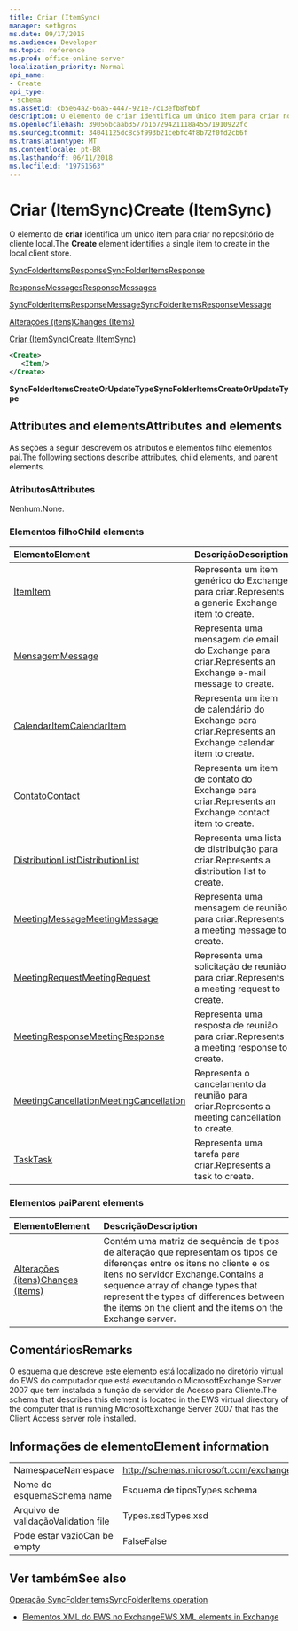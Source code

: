 ```yaml
---
title: Criar (ItemSync)
manager: sethgros
ms.date: 09/17/2015
ms.audience: Developer
ms.topic: reference
ms.prod: office-online-server
localization_priority: Normal
api_name:
- Create
api_type:
- schema
ms.assetid: cb5e64a2-66a5-4447-921e-7c13efb8f6bf
description: O elemento de criar identifica um único item para criar no repositório de cliente local.
ms.openlocfilehash: 39056bcaab3577b1b729421118a45571910922fc
ms.sourcegitcommit: 34041125dc8c5f993b21cebfc4f8b72f0fd2cb6f
ms.translationtype: MT
ms.contentlocale: pt-BR
ms.lasthandoff: 06/11/2018
ms.locfileid: "19751563"
---
```

# <a name="create-itemsync"></a><span data-ttu-id="e9f3b-103">Criar (ItemSync)</span><span class="sxs-lookup"><span data-stu-id="e9f3b-103">Create (ItemSync)</span></span>

<span data-ttu-id="e9f3b-104">O elemento de **criar** identifica um único item para criar no repositório de cliente local.</span><span class="sxs-lookup"><span data-stu-id="e9f3b-104">The **Create** element identifies a single item to create in the local client store.</span></span> 
  
[<span data-ttu-id="e9f3b-105">SyncFolderItemsResponse</span><span class="sxs-lookup"><span data-stu-id="e9f3b-105">SyncFolderItemsResponse</span></span>](syncfolderitemsresponse.md)
  
[<span data-ttu-id="e9f3b-106">ResponseMessages</span><span class="sxs-lookup"><span data-stu-id="e9f3b-106">ResponseMessages</span></span>](responsemessages.md)
  
[<span data-ttu-id="e9f3b-107">SyncFolderItemsResponseMessage</span><span class="sxs-lookup"><span data-stu-id="e9f3b-107">SyncFolderItemsResponseMessage</span></span>](syncfolderitemsresponsemessage.md)
  
[<span data-ttu-id="e9f3b-108">Alterações (itens)</span><span class="sxs-lookup"><span data-stu-id="e9f3b-108">Changes (Items)</span></span>](changes-items.md)
  
[<span data-ttu-id="e9f3b-109">Criar (ItemSync)</span><span class="sxs-lookup"><span data-stu-id="e9f3b-109">Create (ItemSync)</span></span>](create-itemsync.md)
  
```xml
<Create>
   <Item/>
</Create>
```

 <span data-ttu-id="e9f3b-110">**SyncFolderItemsCreateOrUpdateType**</span><span class="sxs-lookup"><span data-stu-id="e9f3b-110">**SyncFolderItemsCreateOrUpdateType**</span></span>
## <a name="attributes-and-elements"></a><span data-ttu-id="e9f3b-111">Attributes and elements</span><span class="sxs-lookup"><span data-stu-id="e9f3b-111">Attributes and elements</span></span>

<span data-ttu-id="e9f3b-112">As seções a seguir descrevem os atributos e elementos filho elementos pai.</span><span class="sxs-lookup"><span data-stu-id="e9f3b-112">The following sections describe attributes, child elements, and parent elements.</span></span>
  
### <a name="attributes"></a><span data-ttu-id="e9f3b-113">Atributos</span><span class="sxs-lookup"><span data-stu-id="e9f3b-113">Attributes</span></span>

<span data-ttu-id="e9f3b-114">Nenhum.</span><span class="sxs-lookup"><span data-stu-id="e9f3b-114">None.</span></span>
  
### <a name="child-elements"></a><span data-ttu-id="e9f3b-115">Elementos filho</span><span class="sxs-lookup"><span data-stu-id="e9f3b-115">Child elements</span></span>

|<span data-ttu-id="e9f3b-116">**Elemento**</span><span class="sxs-lookup"><span data-stu-id="e9f3b-116">**Element**</span></span>|<span data-ttu-id="e9f3b-117">**Descrição**</span><span class="sxs-lookup"><span data-stu-id="e9f3b-117">**Description**</span></span>|
|:-----|:-----|
|[<span data-ttu-id="e9f3b-118">Item</span><span class="sxs-lookup"><span data-stu-id="e9f3b-118">Item</span></span>](item.md) <br/> |<span data-ttu-id="e9f3b-119">Representa um item genérico do Exchange para criar.</span><span class="sxs-lookup"><span data-stu-id="e9f3b-119">Represents a generic Exchange item to create.</span></span>  <br/> |
|[<span data-ttu-id="e9f3b-120">Mensagem</span><span class="sxs-lookup"><span data-stu-id="e9f3b-120">Message</span></span>](message-ex15websvcsotherref.md) <br/> |<span data-ttu-id="e9f3b-121">Representa uma mensagem de email do Exchange para criar.</span><span class="sxs-lookup"><span data-stu-id="e9f3b-121">Represents an Exchange e-mail message to create.</span></span>  <br/> |
|[<span data-ttu-id="e9f3b-122">CalendarItem</span><span class="sxs-lookup"><span data-stu-id="e9f3b-122">CalendarItem</span></span>](calendaritem.md) <br/> |<span data-ttu-id="e9f3b-123">Representa um item de calendário do Exchange para criar.</span><span class="sxs-lookup"><span data-stu-id="e9f3b-123">Represents an Exchange calendar item to create.</span></span>  <br/> |
|[<span data-ttu-id="e9f3b-124">Contato</span><span class="sxs-lookup"><span data-stu-id="e9f3b-124">Contact</span></span>](contact.md) <br/> |<span data-ttu-id="e9f3b-125">Representa um item de contato do Exchange para criar.</span><span class="sxs-lookup"><span data-stu-id="e9f3b-125">Represents an Exchange contact item to create.</span></span>  <br/> |
|[<span data-ttu-id="e9f3b-126">DistributionList</span><span class="sxs-lookup"><span data-stu-id="e9f3b-126">DistributionList</span></span>](distributionlist.md) <br/> |<span data-ttu-id="e9f3b-127">Representa uma lista de distribuição para criar.</span><span class="sxs-lookup"><span data-stu-id="e9f3b-127">Represents a distribution list to create.</span></span>  <br/> |
|[<span data-ttu-id="e9f3b-128">MeetingMessage</span><span class="sxs-lookup"><span data-stu-id="e9f3b-128">MeetingMessage</span></span>](meetingmessage.md) <br/> |<span data-ttu-id="e9f3b-129">Representa uma mensagem de reunião para criar.</span><span class="sxs-lookup"><span data-stu-id="e9f3b-129">Represents a meeting message to create.</span></span>  <br/> |
|[<span data-ttu-id="e9f3b-130">MeetingRequest</span><span class="sxs-lookup"><span data-stu-id="e9f3b-130">MeetingRequest</span></span>](meetingrequest.md) <br/> |<span data-ttu-id="e9f3b-131">Representa uma solicitação de reunião para criar.</span><span class="sxs-lookup"><span data-stu-id="e9f3b-131">Represents a meeting request to create.</span></span>  <br/> |
|[<span data-ttu-id="e9f3b-132">MeetingResponse</span><span class="sxs-lookup"><span data-stu-id="e9f3b-132">MeetingResponse</span></span>](meetingresponse.md) <br/> |<span data-ttu-id="e9f3b-133">Representa uma resposta de reunião para criar.</span><span class="sxs-lookup"><span data-stu-id="e9f3b-133">Represents a meeting response to create.</span></span>  <br/> |
|[<span data-ttu-id="e9f3b-134">MeetingCancellation</span><span class="sxs-lookup"><span data-stu-id="e9f3b-134">MeetingCancellation</span></span>](meetingcancellation.md) <br/> |<span data-ttu-id="e9f3b-135">Representa o cancelamento da reunião para criar.</span><span class="sxs-lookup"><span data-stu-id="e9f3b-135">Represents a meeting cancellation to create.</span></span>  <br/> |
|[<span data-ttu-id="e9f3b-136">Task</span><span class="sxs-lookup"><span data-stu-id="e9f3b-136">Task</span></span>](task.md) <br/> |<span data-ttu-id="e9f3b-137">Representa uma tarefa para criar.</span><span class="sxs-lookup"><span data-stu-id="e9f3b-137">Represents a task to create.</span></span>  <br/> |
   
### <a name="parent-elements"></a><span data-ttu-id="e9f3b-138">Elementos pai</span><span class="sxs-lookup"><span data-stu-id="e9f3b-138">Parent elements</span></span>

|<span data-ttu-id="e9f3b-139">**Elemento**</span><span class="sxs-lookup"><span data-stu-id="e9f3b-139">**Element**</span></span>|<span data-ttu-id="e9f3b-140">**Descrição**</span><span class="sxs-lookup"><span data-stu-id="e9f3b-140">**Description**</span></span>|
|:-----|:-----|
|[<span data-ttu-id="e9f3b-141">Alterações (itens)</span><span class="sxs-lookup"><span data-stu-id="e9f3b-141">Changes (Items)</span></span>](changes-items.md) <br/> |<span data-ttu-id="e9f3b-142">Contém uma matriz de sequência de tipos de alteração que representam os tipos de diferenças entre os itens no cliente e os itens no servidor Exchange.</span><span class="sxs-lookup"><span data-stu-id="e9f3b-142">Contains a sequence array of change types that represent the types of differences between the items on the client and the items on the Exchange server.</span></span>  <br/> |
   
## <a name="remarks"></a><span data-ttu-id="e9f3b-143">Comentários</span><span class="sxs-lookup"><span data-stu-id="e9f3b-143">Remarks</span></span>

<span data-ttu-id="e9f3b-144">O esquema que descreve este elemento está localizado no diretório virtual do EWS do computador que está executando o MicrosoftExchange Server 2007 que tem instalada a função de servidor de Acesso para Cliente.</span><span class="sxs-lookup"><span data-stu-id="e9f3b-144">The schema that describes this element is located in the EWS virtual directory of the computer that is running MicrosoftExchange Server 2007 that has the Client Access server role installed.</span></span>
  
## <a name="element-information"></a><span data-ttu-id="e9f3b-145">Informações de elemento</span><span class="sxs-lookup"><span data-stu-id="e9f3b-145">Element information</span></span>

|||
|:-----|:-----|
|<span data-ttu-id="e9f3b-146">Namespace</span><span class="sxs-lookup"><span data-stu-id="e9f3b-146">Namespace</span></span>  <br/> |http://schemas.microsoft.com/exchange/services/2006/types  <br/> |
|<span data-ttu-id="e9f3b-147">Nome do esquema</span><span class="sxs-lookup"><span data-stu-id="e9f3b-147">Schema name</span></span>  <br/> |<span data-ttu-id="e9f3b-148">Esquema de tipos</span><span class="sxs-lookup"><span data-stu-id="e9f3b-148">Types schema</span></span>  <br/> |
|<span data-ttu-id="e9f3b-149">Arquivo de validação</span><span class="sxs-lookup"><span data-stu-id="e9f3b-149">Validation file</span></span>  <br/> |<span data-ttu-id="e9f3b-150">Types.xsd</span><span class="sxs-lookup"><span data-stu-id="e9f3b-150">Types.xsd</span></span>  <br/> |
|<span data-ttu-id="e9f3b-151">Pode estar vazio</span><span class="sxs-lookup"><span data-stu-id="e9f3b-151">Can be empty</span></span>  <br/> |<span data-ttu-id="e9f3b-152">False</span><span class="sxs-lookup"><span data-stu-id="e9f3b-152">False</span></span>  <br/> |
   
## <a name="see-also"></a><span data-ttu-id="e9f3b-153">Ver também</span><span class="sxs-lookup"><span data-stu-id="e9f3b-153">See also</span></span>



[<span data-ttu-id="e9f3b-154">Operação SyncFolderItems</span><span class="sxs-lookup"><span data-stu-id="e9f3b-154">SyncFolderItems operation</span></span>](syncfolderitems-operation.md)


- [<span data-ttu-id="e9f3b-155">Elementos XML do EWS no Exchange</span><span class="sxs-lookup"><span data-stu-id="e9f3b-155">EWS XML elements in Exchange</span></span>](ews-xml-elements-in-exchange.md)

